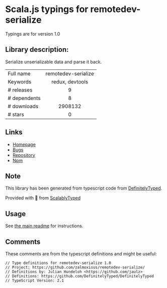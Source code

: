 
# Scala.js typings for remotedev-serialize

Typings are for version 1.0

## Library description:
Serialize unserializable data and parse it back.

|                    |                 |
| ------------------ | :-------------: |
| Full name          | remotedev-serialize |
| Keywords           | redux, devtools |
| # releases         | 9 |
| # dependents       | 8 |
| # downloads        | 2908132 |
| # stars            | 0 |

## Links
- [Homepage](https://github.com/zalmoxisus/remotedev-serialize)
- [Bugs](https://github.com/zalmoxisus/remotedev-serialize/issues)
- [Repository](https://github.com/zalmoxisus/remotedev-serialize)
- [Npm](https://www.npmjs.com/package/remotedev-serialize)
    


## Note
This library has been generated from typescript code from [DefinitelyTyped](https://definitelytyped.org).

Provided with :purple_heart: from [ScalablyTyped](https://github.com/oyvindberg/ScalablyTyped)

## Usage
See [the main readme](../../readme.md) for instructions.

## Comments

These comments are from the typescript definitions and might be useful:
```
// Type definitions for remotedev-serialize 1.0
// Project: https://github.com/zalmoxisus/remotedev-serialize/
// Definitions by: Julian Hundeloh <https://github.com/jaulz>
// Definitions: https://github.com/DefinitelyTyped/DefinitelyTyped
// TypeScript Version: 2.1

```

